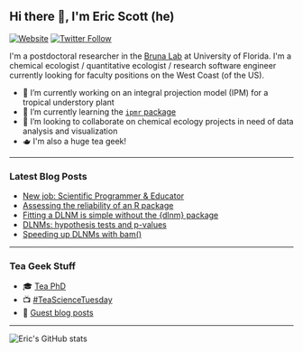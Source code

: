## Hi there 👋, I'm Eric Scott (he)

[![Website](https://img.shields.io/website?label=ericrscott.com&url=https%3A%2F%2Fwww.ericrscott.com%2F)](https://www.ericrscott.com/)
[![Twitter Follow](https://img.shields.io/twitter/follow/LeafyEricScott?style=social)](https://twitter.com/intent/follow?original_referer=https%3A%2F%2Fgithub.com%2FAariq&screen_name=LeafyEricScott)

I'm a postdoctoral researcher in the [Bruna Lab](https://github.com/BrunaLab) at University of Florida. I'm a chemical ecologist / quantitative ecologist / research software engineer currently looking for faculty positions on the West Coast (of the US).

- 🔭 I’m currently working on an integral projection model (IPM) for a tropical understory plant
- 🌱 I’m currently learning the [`ipmr` package](https://github.com/levisc8/ipmr)
- 👯 I’m looking to collaborate on chemical ecology projects in need of data analysis and visualization
- 🫖 I'm also a huge tea geek!

--------------------

### Latest Blog Posts

<!-- BLOG-POST-LIST:START -->
- [New job: Scientific Programmer &amp; Educator](https://www.ericrscott.com/post/2022-05-17-new-job/)
- [Assessing the reliability of an R package](https://www.ericrscott.com/post/2021-10-27-assessing-the-reliability-of-an-r-package/)
- [Fitting a DLNM is simple without the {dlnm} package](https://www.ericrscott.com/post/2021-02-08-tensor-product-dlnm/)
- [DLNMs: hypothesis tests and p-values](https://www.ericrscott.com/post/dlnm-p-values/)
- [Speeding up DLNMs with bam&lpar;&rpar;](https://www.ericrscott.com/post/dlnm-bam/)
<!-- BLOG-POST-LIST:END -->

--------------------

### Tea Geek Stuff

- 🎓 [Tea PhD](https://www.ericrscott.com/project/climate-leafhopper-quality/)
- 📺 [#TeaScienceTuesday](https://youtube.com/playlist?list=PLtlw9R1NVcT4FtL9LfTtcjdzuiBwkoMus)
- 📰 [Guest blog posts](http://www.teageek.net/blog/author/aariqscott/)

--------------------
![Eric's GitHub stats](https://github-readme-stats.vercel.app/api?username=Aariq&show_icons=true)


